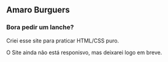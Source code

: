 
## Amaro Burguers
### Bora pedir um lanche?

Criei esse site para praticar HTML/CSS puro.

O Site ainda não está responisvo, mas deixarei logo em breve.
